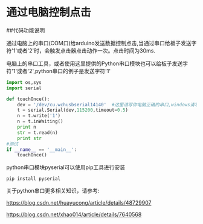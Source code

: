 # 通过电脑控制点击

##代码功能说明

通过电脑上的串口(COM口)给arduino发送数据控制点击,当通过串口给板子发送字符'1'或者'2'时，会触发点击器点击动作一次。点击时间为30ms.

电脑上的串口工具，或者使用这里提供的Python串口模块也可以给板子发送字符'1'或者'2',python串口的例子是发送字符'1'

```python
import os,sys
import serial

def touchOnce():
    dev = '/dev/cu.wchusbserial14140'  #这里请写你电脑正确的串口,windows请写"COM数字"这样的端口
    t = serial.Serial(dev,115200,timeout=0.5)
    n = t.write('1')
    n = t.inWaiting()
    print n
    str = t.read(n)
    print str
#测试
if __name__ == '__main__':
    touchOnce()
```

python串口模块pyserial可以使用pip工具进行安装
```shell
pip install pyserial
```

关于python串口更多相关知识，请参考:

https://blog.csdn.net/huayucong/article/details/48729907

https://blog.csdn.net/xhao014/article/details/7640568